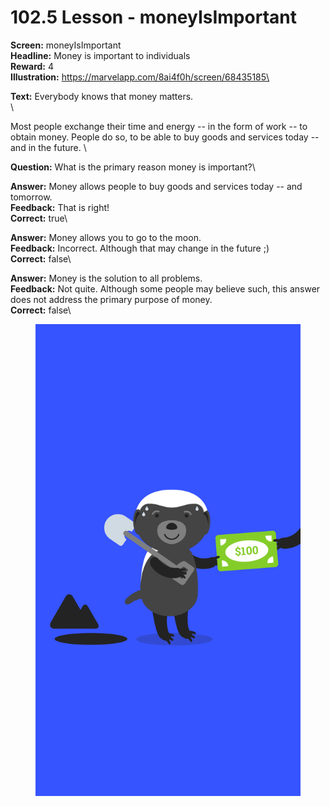 # 102.5 Lesson - moneyIsImportant

**Screen:** moneyIsImportant\
**Headline:** Money is important to individuals\
**Reward:** 4\
**Illustration:** https://marvelapp.com/8ai4f0h/screen/68435185\

**Text:** Everybody knows that money matters.\
\


Most people exchange their time and energy -- in the form of work -- to obtain money. People do so, to be able to buy goods and services today -- and in the future.
\

**Question:** What is the primary reason money is important?\

**Answer:** Money allows people to buy goods and services today -- and tomorrow.\
**Feedback:** That is right!\
**Correct:** true\

**Answer:** Money allows you to go to the moon.\
**Feedback:** Incorrect. Although that may change in the future ;)\
**Correct:** false\

**Answer:** Money is the solution to all problems.\
**Feedback:** Not quite. Although some people may believe such, this answer does not address the primary purpose of money.\
**Correct:** false\


<figure><img src="../.gitbook/assets/image (3).png" alt=""><figcaption></figcaption></figure>

